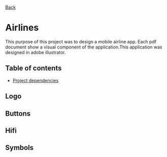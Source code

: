 [Back](https://github.com/seanedw1/Portfolio/tree/master/FrontEnd)

# Airlines

This purpose of this project was to design a mobile airline app. Each pdf document show a visual component of the application.This application was designed in adobe illustrator.

## Table of contents

* [Project dependencies](#project-dependencies)

## Logo
## Buttons
## Hifi
## Symbols

